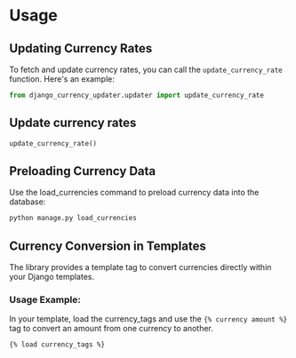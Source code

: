 Usage
============

## Updating Currency Rates

To fetch and update currency rates, you can call the `update_currency_rate` function. Here's an example:

```python
from django_currency_updater.updater import update_currency_rate
```

## Update currency rates
```python
update_currency_rate()
```
## Preloading Currency Data
Use the load_currencies command to preload currency data into the database:

```bash
python manage.py load_currencies
```
## Currency Conversion in Templates
The library provides a template tag to convert currencies directly within your Django templates.

### Usage Example:
In your template, load the currency_tags and use the `{% currency amount %}` tag to convert an amount from one currency to another.
```html
{% load currency_tags %}
```